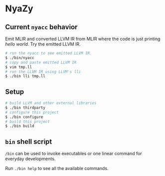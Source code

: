 # NyaZy

## Current `nyacc` behavior

Emit MLIR and converted LLVM IR from MLIR where the code is just printing *hello world*.
Try the emitted LLVM IR.
```bash
# run the nyacc to see emitted LLVM IR
$ ./bin/nyacc
# copy and paste emitted LLVM IR
$ vim tmp.ll
# run the LLVM IR using LLVM's lli
$ ./bin lli tmp.ll
```

## Setup

```bash
# build LLVM and other external libraries
$ ./bin thirdparty
# configure this project
$ ./bin configure
# build this project
$ ./bin build
```

## `bin` shell script
`/bin` can be used to invoke executables or one linear command for everyday developments.

Run `./bin help` to see all the available commands.